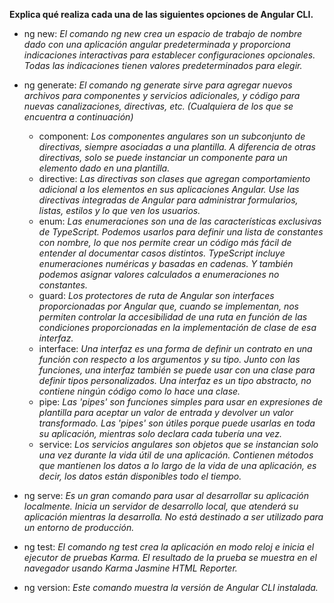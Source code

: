 **Explica qué realiza cada una de las siguientes opciones de Angular CLI.**
- ng new:
*El comando ng new crea un espacio de trabajo de nombre dado con una aplicación angular predeterminada y proporciona indicaciones interactivas para establecer configuraciones opcionales. Todas las indicaciones tienen valores predeterminados para elegir.*

- ng generate: 
*El comando ng generate sirve para agregar nuevos archivos para componentes y servicios adicionales, y código para nuevas canalizaciones, directivas, etc. (Cualquiera de los que se encuentra a continuación)*

  - component: *Los componentes angulares son un subconjunto de directivas, siempre asociadas a una plantilla. A diferencia de otras directivas, solo se puede instanciar un componente para un elemento dado en una plantilla.*
  - directive: *Las directivas son clases que agregan comportamiento adicional a los elementos en sus aplicaciones Angular. Use las directivas integradas de Angular para administrar formularios, listas, estilos y lo que ven los usuarios.*
  - enum: *Las enumeraciones son una de las características exclusivas de TypeScript. Podemos usarlos para definir una lista de constantes con nombre, lo que nos permite crear un código más fácil de entender al documentar casos distintos. TypeScript incluye enumeraciones numéricas y basadas en cadenas. Y también podemos asignar valores calculados a enumeraciones no constantes.*
  - guard: *Los protectores de ruta de Angular son interfaces proporcionadas por Angular que, cuando se implementan, nos permiten controlar la accesibilidad de una ruta en función de las condiciones proporcionadas en la implementación de clase de esa interfaz.*
  - interface: *Una interfaz es una forma de definir un contrato en una función con respecto a los argumentos y su tipo. Junto con las funciones, una interfaz también se puede usar con una clase para definir tipos personalizados. Una interfaz es un tipo abstracto, no contiene ningún código como lo hace una clase.*
  - pipe: *Las 'pipes' son funciones simples para usar en expresiones de plantilla para aceptar un valor de entrada y devolver un valor transformado. Las 'pipes' son útiles porque puede usarlas en toda su aplicación, mientras solo declara cada tubería una vez.*
  - service: *Los servicios angulares son objetos que se instancian solo una vez durante la vida útil de una aplicación. Contienen métodos que mantienen los datos a lo largo de la vida de una aplicación, es decir, los datos están disponibles todo el tiempo.*

- ng serve:
*Es un gran comando para usar al desarrollar su aplicación localmente. Inicia un servidor de desarrollo local, que atenderá su aplicación mientras la desarrolla. No está destinado a ser utilizado para un entorno de producción.*

- ng test:
*El comando ng test crea la aplicación en modo reloj e inicia el ejecutor de pruebas Karma. El resultado de la prueba se muestra en el navegador usando Karma Jasmine HTML Reporter.*

- ng version:
*Este comando muestra la versión de Angular CLI instalada.*
